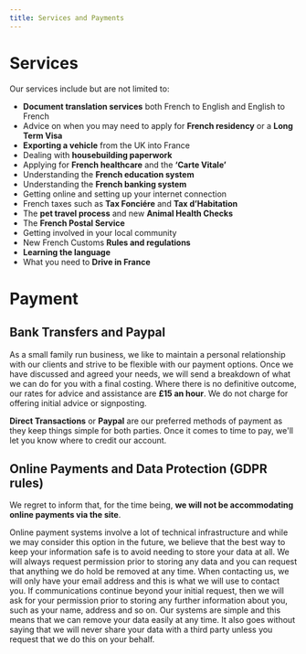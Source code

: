 ```yaml
---
title: Services and Payments
---
```


# Services

Our services include but are not limited to:

* **Document translation services** both French to English and English to French 
* Advice on when you may need to apply for **French residency** or a **Long Term Visa** 
* **Exporting a vehicle** from the UK into France
* Dealing with **housebuilding paperwork**
* Applying for **French healthcare** and the **‘Carte Vitale’**
* Understanding the **French education system**
* Understanding the **French banking system**
* Getting online and setting up your internet connection
* French taxes such as **Tax Fonciére** and **Tax d’Habitation**
* The **pet travel process** and new **Animal Health Checks**
* The **French Postal Service**
* Getting involved in your local community
* New French Customs **Rules and regulations**
* **Learning the language**
* What you need to **Drive in France**

# Payment

## Bank Transfers and Paypal

As a small family run business, we like to maintain a personal relationship with our clients and strive 
to be flexible with our payment options. Once we have discussed and agreed your needs, we will 
send a breakdown of what we can do for you with a final costing. Where there is no 
definitive outcome, our rates for advice and assistance are **£15 an hour**. We do not charge for offering 
initial advice or signposting.

**Direct Transactions** or **Paypal** are our preferred methods of payment as they keep things
simple for both parties. Once it comes to time to pay, we'll let you know where to credit our account.


## Online Payments and Data Protection (GDPR rules)

We regret to inform that, for the time being, **we will not be accommodating online payments via the
site**.

Online payment systems involve a lot of technical infrastructure and while we may consider this option 
in the future, we believe that the best way to keep your information safe is to avoid needing to store 
your data at all. We will always request permission prior to storing any data and you can request that 
anything we do hold be removed at any time. When contacting us, we will only have your email address and
this is what we will use to contact you. If communications continue beyond your initial request, then we 
will ask for your permission prior to storing any further information about you, such as your name, address
and so on. Our systems are simple and this means that we can remove your data easily at any time. It also 
goes without saying that we will never share your data with a third party unless you request that we do this
on your behalf. 
